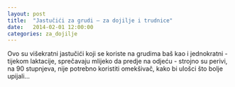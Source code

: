 ```yaml
---
layout: post
title:  "Jastučići za grudi – za dojilje i trudnice"
date:   2014-02-01 12:00:00
categories: za_dojilje
---
```


Ovo su višekratni jastučići koji se koriste na grudima baš kao i jednokratni - tijekom laktacije, sprečavaju mlijeko da predje na odjeću - strojno su perivi, na 90 stupnjeva, nije potrebno koristiti omekšivač, kako bi ulošci što bolje upijali...
